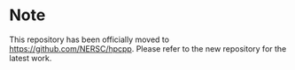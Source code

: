 # Note
This repository has been officially moved to https://github.com/NERSC/hpcpp. Please refer to the new repository for the latest work.
